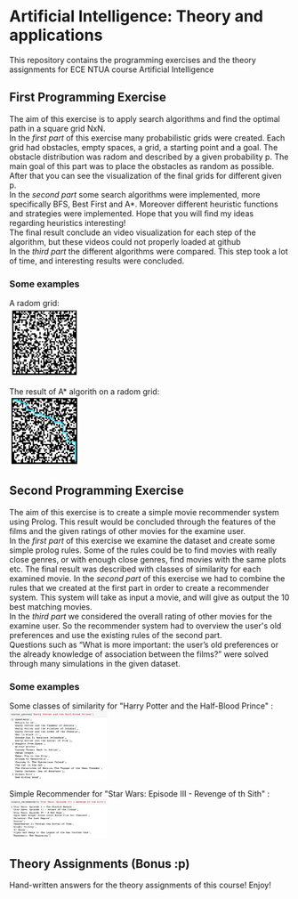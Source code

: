 # Artificial Intelligence: Theory and applications

This repository contains the programming exercises and the theory assignments for ECE NTUA course Artificial Intelligence

## First Programming Exercise
The aim of this exercise is to apply search algorithms and find the optimal path in a square grid NxN. <br/>
In the *first part* of this exercise many probabilistic grids were created. Each grid had obstacles, empty spaces, a grid, a starting point and a goal. The obstacle distribution was radom and described by a given probability p. The main goal of this part was to place the obstacles as random as possible. After that you can see the visualization of the final grids for different given p. <br/>
In the *second part* some search algorithms were implemented, more specifically BFS, Best First and A*. Moreover different heuristic functions and strategies were implemented. Hope that you will find my ideas regarding heuristics interesting! <br/>
The final result conclude an video visualization for each step of the algorithm, but these videos could not properly loaded at github <br/>
In the *third part* the different algorithms were compared. This step took a lot of time, and interesting results were concluded. <br/>

### Some examples
A radom grid: <br/>
<img src="/images/first/grid1.png" width="25%" height ="25%">

The result of A* algorith on a radom grid: <br/>
<img src="/images/first/A*_result.png" width="25%" height ="25%"> 

## Second Programming Exercise
The aim of this exercise is to create a simple movie recommender system using Prolog. This result would be concluded through the features of the films and the given ratings of other movies for the examine user.  </br>
In the *first part* of this exercise we examine the dataset and create some simple prolog rules. Some of the rules could be to find movies with really close genres, or with enough close genres, find movies with the same plots etc. The final result was described with classes of similarity for each examined movie.
In the *second part* of this exercise we had to combine the rules that we created at the first part in order to create a recommender system. This system will take as input a movie, and will give as output the 10 best matching movies.<br/>
In the *third part* we considered the overall rating of other movies for the examine user. So the recommender system had to overview the user's old preferences and use the existing rules of the second part. <br/>
Questions such as “What is more important: the user’s old preferences or the already knowledge of association between the films?” were solved through many simulations in the given dataset.<br/>

### Some examples
Some classes of similarity for "Harry Potter and the Half-Blood Prince" : <br/>
<img src="/images/second/classes.png" width="35%" height ="35%">

Simple Recommender for "Star Wars: Episode III - Revenge of th Sith" : <br/>
<img src="/images/second/simple_recommender.png" width="35%" height ="35%">


## Theory Assignments (Bonus :p) 
Hand-written answers for the theory assignments of this course! Enjoy!
